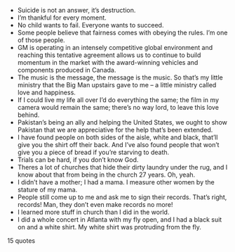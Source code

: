  - Suicide is not an answer, it’s destruction.
 - I’m thankful for every moment.
 - No child wants to fail. Everyone wants to succeed.
 - Some people believe that fairness comes with obeying the rules. I’m one of those people.
 - GM is operating in an intensely competitive global environment and reaching this tentative agreement allows us to continue to build momentum in the market with the award-winning vehicles and components produced in Canada.
 - The music is the message, the message is the music. So that’s my little ministry that the Big Man upstairs gave to me – a little ministry called love and happiness.
 - If I could live my life all over I’d do everything the same; the film in my camera would remain the same; there’s no way lord, to leave this love behind.
 - Pakistan’s being an ally and helping the United States, we ought to show Pakistan that we are appreciative for the help that’s been extended.
 - I have found people on both sides of the aisle, white and black, that’ll give you the shirt off their back. And I’ve also found people that won’t give you a piece of bread if you’re starving to death.
 - Trials can be hard, if you don’t know God.
 - Theres a lot of churches that hide their dirty laundry under the rug, and I know about that from being in the church 27 years. Oh, yeah.
 - I didn’t have a mother; I had a mama. I measure other women by the stature of my mama.
 - People still come up to me and ask me to sign their records. That’s right, records! Man, they don’t even make records no more!
 - I learned more stuff in church than I did in the world.
 - I did a whole concert in Atlanta with my fly open, and I had a black suit on and a white shirt. My white shirt was protruding from the fly.

15 quotes